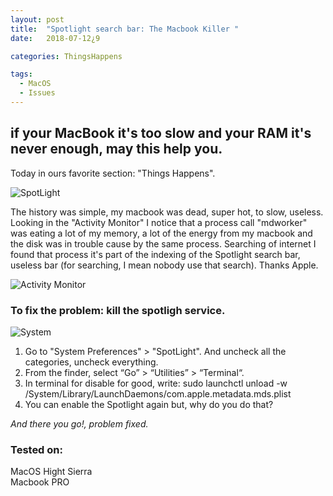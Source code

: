 ```yaml
---
layout: post
title:  "Spotlight search bar: The Macbook Killer "
date:   2018-07-12¿9

categories: ThingsHappens

tags:
  - MacOS
  - Issues
---
```


## if your MacBook it's too slow and your RAM it's never enough, may this help you.

Today in ours favorite section: "Things Happens".

![SpotLight](http://www.intego.com/mac-security-blog/wp-content/uploads/2015/01/spotlight-600x300.jpeg)

The history was simple, my macbook was dead, super hot, to slow, useless.
Looking in the "Activity Monitor" I notice that a process call "mdworker" was eating a lot of my memory, a lot of the energy from my macbook
and the disk was in trouble cause by the same process.
Searching of internet I found that process it's part of the indexing of the Spotlight search bar, useless bar (for searching, I mean nobody use that search). 
Thanks Apple.

![Activity Monitor](https://www.howtogeek.com/wp-content/uploads/2015/09/ActivityMonitorMain.png)

<!-- more -->

### To fix the problem: kill the spotligh service.

![System](https://images.techhive.com/images/article/2013/10/mavericks_prefs_categories-we-dont-need-em-100065975-orig.png)

1.  Go to "System Preferences" > "SpotLight". And uncheck all the categories, uncheck everything.
2.  From the finder, select “Go” > “Utilities” > “Terminal“.
3.  In terminal for disable for good, write: sudo launchctl unload -w /System/Library/LaunchDaemons/com.apple.metadata.mds.plist
4.  You can enable the Spotlight again but, why do you do that? 

*And there you go!, problem fixed.*

### Tested on:
MacOS Hight Sierra <br />
Macbook PRO <br />
